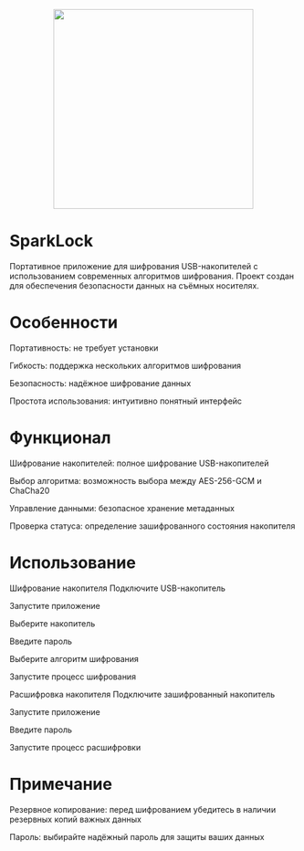 <p align="center">
  <img src="icon.ico" width="350">
</p>

# SparkLock
Портативное приложение для шифрования USB-накопителей с использованием современных алгоритмов шифрования. Проект создан для обеспечения безопасности данных на съёмных носителях.

# Особенности
Портативность: не требует установки

Гибкость: поддержка нескольких алгоритмов шифрования

Безопасность: надёжное шифрование данных

Простота использования: интуитивно понятный интерфейс

# Функционал
Шифрование накопителей: полное шифрование USB-накопителей

Выбор алгоритма: возможность выбора между AES-256-GCM и ChaCha20

Управление данными: безопасное хранение метаданных

Проверка статуса: определение зашифрованного состояния накопителя

# Использование
Шифрование накопителя
Подключите USB-накопитель

Запустите приложение

Выберите накопитель

Введите пароль

Выберите алгоритм шифрования

Запустите процесс шифрования

Расшифровка накопителя
Подключите зашифрованный накопитель

Запустите приложение

Введите пароль

Запустите процесс расшифровки

# Примечание
Резервное копирование: перед шифрованием убедитесь в наличии резервных копий важных данных

Пароль: выбирайте надёжный пароль для защиты ваших данных


